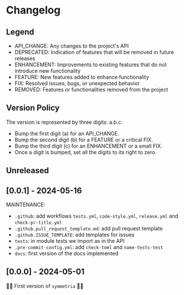 # Changelog

## Legend

- API_CHANGE: Any changes to the project's API
- DEPRECATED: Indication of features that will be removed in future releases
- ENHANCEMENT: Improvements to existing features that do not introduce new functionality
- FEATURE: New features added to enhance functionality
- FIX: Resolved issues, bugs, or unexpected behavior
- REMOVED: Features or functionalities removed from the project

## Version Policy

The version is represented by three digits: a.b.c.

- Bump the first digit (a) for an API_CHANGE.
- Bump the second digit (b) for a FEATURE or a critical FIX.
- Bump the third digit (c) for an ENHANCEMENT or a small FIX.
- Once a digit is bumped, set all the digits to its right to zero.

## Unreleased

## \[0.0.1\] - 2024-05-16

MAINTENANCE:

- `.github`: add workflows `tests.yml`, `code-style.yml`, `release.yml` and `check-pr-title.yml`
- `.github.pull_request_template.md`: add pull request template
- `.github.ISSUE_TEMPLATE`: add templates for issues
- `tests`: in module tests we import as in the API
- `.pre-commit-config.yml`: add `check-toml` and `name-tests-test`
- `docs`: first version of the docs implemented

## \[0.0.0\] - 2024-05-01

🎉🚀 First version of `symmetria` 🚀🎉
